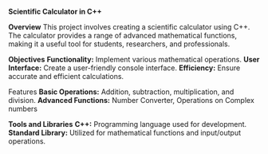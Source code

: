 **Scientific Calculator in C++**

**Overview**
This project involves creating a scientific calculator using C++. The calculator provides a range of advanced mathematical functions, making it a useful tool for students, researchers, and professionals.

**Objectives**
**Functionality:** Implement various mathematical operations.
**User Interface:** Create a user-friendly console interface.
**Efficiency:** Ensure accurate and efficient calculations.

Features
**Basic Operations:** Addition, subtraction, multiplication, and division.
**Advanced Functions:** Number Converter, Operations on Complex numbers

**Tools and Libraries**
**C++:** Programming language used for development.
**Standard Library:** Utilized for mathematical functions and input/output operations.
